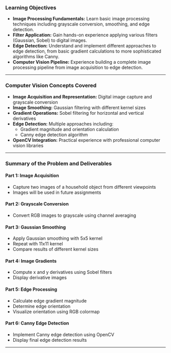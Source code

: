### **Learning Objectives**
- **Image Processing Fundamentals:** Learn basic image processing techniques including grayscale conversion, smoothing, and edge detection.
- **Filter Application:** Gain hands-on experience applying various filters (Gaussian, Sobel) to digital images.
- **Edge Detection:** Understand and implement different approaches to edge detection, from basic gradient calculations to more sophisticated algorithms like Canny.
- **Computer Vision Pipeline:** Experience building a complete image processing pipeline from image acquisition to edge detection.

---
### **Computer Vision Concepts Covered**
- **Image Acquisition and Representation:** Digital image capture and grayscale conversion
- **Image Smoothing:** Gaussian filtering with different kernel sizes
- **Gradient Operations:** Sobel filtering for horizontal and vertical derivatives
- **Edge Detection:** Multiple approaches including:
  - Gradient magnitude and orientation calculation
  - Canny edge detection algorithm
- **OpenCV Integration:** Practical experience with professional computer vision libraries

---
### **Summary of the Problem and Deliverables**

#### **Part 1: Image Acquisition**
- Capture two images of a household object from different viewpoints
- Images will be used in future assignments

#### **Part 2: Grayscale Conversion**
- Convert RGB images to grayscale using channel averaging

#### **Part 3: Gaussian Smoothing**
- Apply Gaussian smoothing with 5x5 kernel
- Repeat with 11x11 kernel
- Compare results of different kernel sizes

#### **Part 4: Image Gradients**
- Compute x and y derivatives using Sobel filters
- Display derivative images

#### **Part 5: Edge Processing**
- Calculate edge gradient magnitude
- Determine edge orientation
- Visualize orientation using RGB colormap

#### **Part 6: Canny Edge Detection**
- Implement Canny edge detection using OpenCV
- Display final edge detection results

---